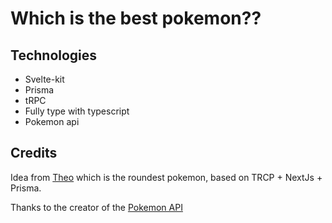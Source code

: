 # Which is the best pokemon??


## Technologies
* Svelte-kit
* Prisma
* tRPC
* Fully type with typescript
* Pokemon api

## Credits
Idea from [Theo](https://github.com/TheoBr/roundest-mon) which is the roundest pokemon, based on TRCP + NextJs + Prisma.

Thanks to the creator of the [Pokemon API](https://pokeapi.co/api/v2)